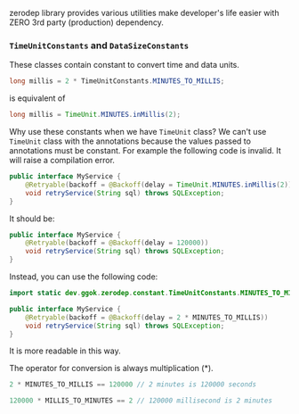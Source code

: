 zerodep library provides various utilities make developer's life easier with ZERO 3rd party (production) dependency.

### `TimeUnitConstants` and `DataSizeConstants` 
These classes contain constant to convert time and data units.

```java
long millis = 2 * TimeUnitConstants.MINUTES_TO_MILLIS;
```  
is equivalent of
```java
long millis = TimeUnit.MINUTES.inMillis(2);
```
Why use these constants when we have `TimeUnit` class? 
We can't use `TimeUnit` class with the annotations because the values passed to annotations must be constant.
For example the following code is invalid. It will raise a compilation error.
```java
public interface MyService {
    @Retryable(backoff = @Backoff(delay = TimeUnit.MINUTES.inMillis(2)))
    void retryService(String sql) throws SQLException;
}
```
It should be:
```java
public interface MyService {
    @Retryable(backoff = @Backoff(delay = 120000))
    void retryService(String sql) throws SQLException;
}
```
Instead, you can use the following code:
```java
import static dev.ggok.zerodep.constant.TimeUnitConstants.MINUTES_TO_MILLIS;

public interface MyService {
    @Retryable(backoff = @Backoff(delay = 2 * MINUTES_TO_MILLIS))
    void retryService(String sql) throws SQLException;
}
```
It is more readable in this way.
 
The operator for conversion is always multiplication (*).
```java
2 * MINUTES_TO_MILLIS == 120000 // 2 minutes is 120000 seconds
```
```java
120000 * MILLIS_TO_MINUTES == 2 // 120000 millisecond is 2 minutes
```